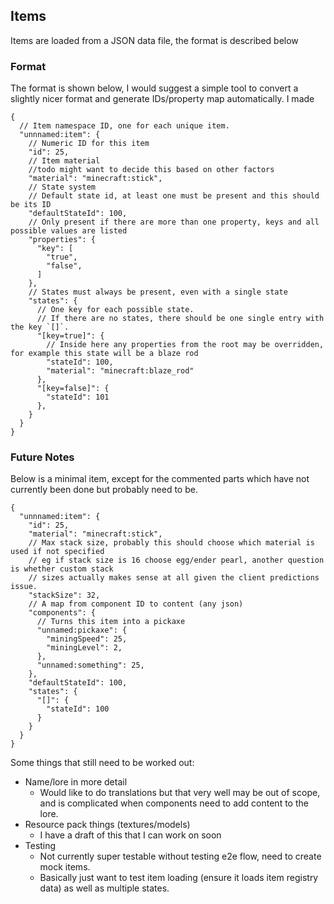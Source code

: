 ## Items
Items are loaded from a JSON data file, the format is described below

### Format
The format is shown below, I would suggest a simple tool to convert a slightly nicer format 
and generate IDs/property map automatically. I made 

```json5
{
  // Item namespace ID, one for each unique item.
  "unnnamed:item": {
    // Numeric ID for this item
    "id": 25,
    // Item material
    //todo might want to decide this based on other factors
    "material": "minecraft:stick",
    // State system
    // Default state id, at least one must be present and this should be its ID
    "defaultStateId": 100,
    // Only present if there are more than one property, keys and all possible values are listed
    "properties": {
      "key": [
        "true",
        "false",
      ]
    },
    // States must always be present, even with a single state
    "states": {
      // One key for each possible state.
      // If there are no states, there should be one single entry with the key `[]`.
      "[key=true]": {
        // Inside here any properties from the root may be overridden, for example this state will be a blaze rod
        "stateId": 100,
        "material": "minecraft:blaze_rod"
      },
      "[key=false]": {
        "stateId": 101
      },
    }
  }
}
```

### Future Notes
Below is a minimal item, except for the commented parts which have not currently been done but probably need to be.
```json5
{
  "unnnamed:item": {
    "id": 25,
    "material": "minecraft:stick",
    // Max stack size, probably this should choose which material is used if not specified 
    // eg if stack size is 16 choose egg/ender pearl, another question is whether custom stack 
    // sizes actually makes sense at all given the client predictions issue.
    "stackSize": 32,
    // A map from component ID to content (any json)
    "components": {
      // Turns this item into a pickaxe
      "unnamed:pickaxe": {
        "miningSpeed": 25,
        "miningLevel": 2,
      },
      "unnamed:something": 25,
    },
    "defaultStateId": 100,
    "states": {
      "[]": {
        "stateId": 100
      }
    }
  }
}
```

Some things that still need to be worked out:
- Name/lore in more detail
  - Would like to do translations but that very well may be out of scope, and is complicated when
    components need to add content to the lore.
- Resource pack things (textures/models)
  - I have a draft of this that I can work on soon
- Testing
  - Not currently super testable without testing e2e flow, need to create mock items.
  - Basically just want to test item loading (ensure it loads item registry data) as well as multiple states.

